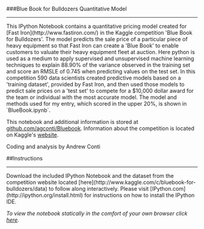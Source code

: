###Blue Book for Bulldozers Quantitative Model
<hr / >
This IPython Notebook contains a quantitative pricing model created for [Fast Iron](http://www.fastiron.com/) in the Kaggle competition 'Blue Book for Bulldozers'. The model predicts the sale price of a particular piece of heavy equipment so that Fast Iron can create a 'Blue Book' to enable customers to valuate their heavy equipment fleet at auction.  Here python is used as a medium to apply supervised and unsupervised machine learning techniques to explain 88.90% of the variance observed in the training set and score an RMSLE of 0.745 when predicting values on the test set. In this competition 590 data scientists created predictive models based on a 'training dataset', provided by Fast Iron, and then used those models to predict sale prices on a 'test set' to compete for a $10,000 dollar award for the team or individual with the most accurate model. The model and methods used for my entry, which scored in the upper 20%, is shown in `BlueBook.ipynb`.

This notebook and additional information is stored at [github.com/agconti/Bluebook](https://github.com/agconti/BlueBook). Information about the competition is located on Kaggle's [website](http://www.kaggle.com/c/bluebook-for-bulldozers).

Coding and analysis by Andrew Conti


##Instructions
<hr />
Download the included IPython Notebook and the dataset from the competition website located [here](http://www.kaggle.com/c/bluebook-for-bulldozers/data) to follow along interactively. Please visit [IPython.com](http://ipython.org/install.html) for instructions on how to install the IPython IDE.

_To view the notebook statically in the comfort of your own browser click [here](http://nbviewer.ipython.org/urls/raw.github.com/agconti/BlueBook/master/BlueBook.ipynb#)_.
